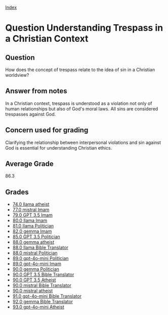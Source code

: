 
[Index](../../index.md)
# Question Understanding Trespass in a Christian Context
## Question
How does the concept of trespass relate to the idea of sin in a Christian worldview?

## Answer from notes
In a Christian context, trespass is understood as a violation not only of human relationships but also of God's moral laws. All sins are considered trespasses against God.

## Concern used for grading
Clarifying the relationship between interpersonal violations and sin against God is essential for understanding Christian ethics.

## Average Grade
86.3

## Grades
 * [74.0 llama atheist](../answers/llama_atheist/Understanding_Trespass_in_a_Christian_Context.md)
 * [77.0 mistral Imam](../answers/mistral_Imam/Understanding_Trespass_in_a_Christian_Context.md)
 * [79.0 GPT 3.5 Imam](../answers/GPT_3.5_Imam/Understanding_Trespass_in_a_Christian_Context.md)
 * [80.0 llama Imam](../answers/llama_Imam/Understanding_Trespass_in_a_Christian_Context.md)
 * [81.0 llama Politician](../answers/llama_Politician/Understanding_Trespass_in_a_Christian_Context.md)
 * [82.0 gemma Imam](../answers/gemma_Imam/Understanding_Trespass_in_a_Christian_Context.md)
 * [85.0 GPT 3.5 Politician](../answers/GPT_3.5_Politician/Understanding_Trespass_in_a_Christian_Context.md)
 * [88.0 gemma atheist](../answers/gemma_atheist/Understanding_Trespass_in_a_Christian_Context.md)
 * [88.0 llama Bible Translator](../answers/llama_Bible_Translator/Understanding_Trespass_in_a_Christian_Context.md)
 * [88.0 mistral Politician](../answers/mistral_Politician/Understanding_Trespass_in_a_Christian_Context.md)
 * [89.0 gpt-4o-mini Politician](../answers/gpt-4o-mini_Politician/Understanding_Trespass_in_a_Christian_Context.md)
 * [89.0 gpt-4o-mini Imam](../answers/gpt-4o-mini_Imam/Understanding_Trespass_in_a_Christian_Context.md)
 * [90.0 gemma Politician](../answers/gemma_Politician/Understanding_Trespass_in_a_Christian_Context.md)
 * [90.0 GPT 3.5 Bible Translator](../answers/GPT_3.5_Bible_Translator/Understanding_Trespass_in_a_Christian_Context.md)
 * [90.0 GPT 3.5 Atheist](../answers/GPT_3.5_Atheist/Understanding_Trespass_in_a_Christian_Context.md)
 * [90.0 mistral Bible Translator](../answers/mistral_Bible_Translator/Understanding_Trespass_in_a_Christian_Context.md)
 * [90.0 mistral atheist](../answers/mistral_atheist/Understanding_Trespass_in_a_Christian_Context.md)
 * [91.0 gpt-4o-mini Bible Translator](../answers/gpt-4o-mini_Bible_Translator/Understanding_Trespass_in_a_Christian_Context.md)
 * [92.0 gemma Bible Translator](../answers/gemma_Bible_Translator/Understanding_Trespass_in_a_Christian_Context.md)
 * [93.0 gpt-4o-mini Atheist](../answers/gpt-4o-mini_Atheist/Understanding_Trespass_in_a_Christian_Context.md)
